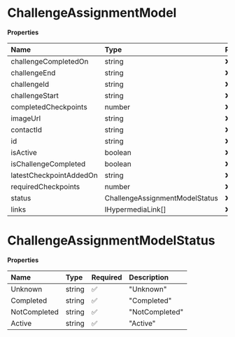 # ChallengeAssignmentModel

**Properties**

| Name                    | Type                           | Required | Description |
| :---------------------- | :----------------------------- | :------- | :---------- |
| challengeCompletedOn    | string                         | ❌       |             |
| challengeEnd            | string                         | ❌       |             |
| challengeId             | string                         | ❌       |             |
| challengeStart          | string                         | ❌       |             |
| completedCheckpoints    | number                         | ❌       |             |
| imageUrl                | string                         | ❌       |             |
| contactId               | string                         | ❌       |             |
| id                      | string                         | ❌       |             |
| isActive                | boolean                        | ❌       |             |
| isChallengeCompleted    | boolean                        | ❌       |             |
| latestCheckpointAddedOn | string                         | ❌       |             |
| requiredCheckpoints     | number                         | ❌       |             |
| status                  | ChallengeAssignmentModelStatus | ❌       |             |
| links                   | IHypermediaLink[]              | ❌       |             |

# ChallengeAssignmentModelStatus

**Properties**

| Name         | Type   | Required | Description    |
| :----------- | :----- | :------- | :------------- |
| Unknown      | string | ✅       | "Unknown"      |
| Completed    | string | ✅       | "Completed"    |
| NotCompleted | string | ✅       | "NotCompleted" |
| Active       | string | ✅       | "Active"       |
